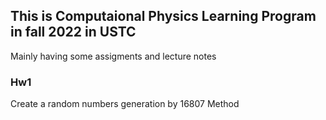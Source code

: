 ## This is Computaional Physics Learning Program in fall 2022 in USTC
Mainly having some assigments and lecture notes

### Hw1
Create a random numbers generation by 16807 Method
